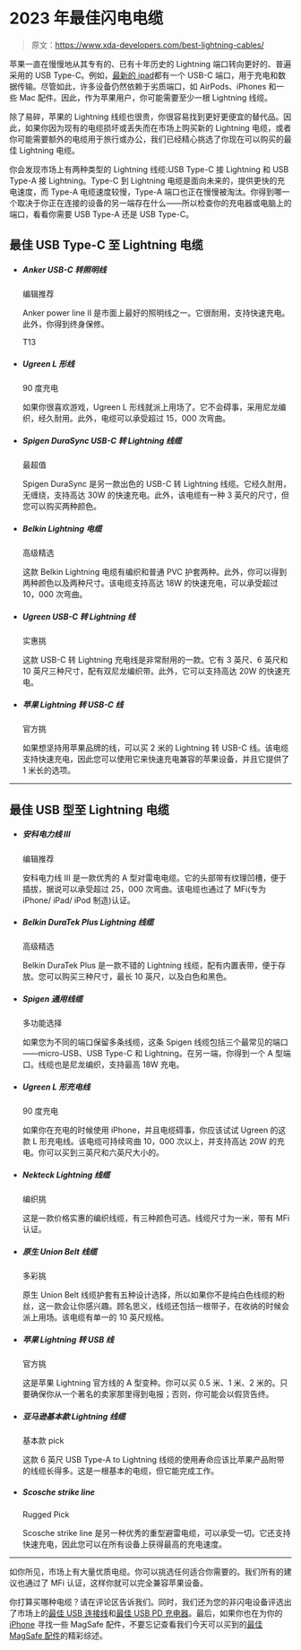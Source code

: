 # 2023 年最佳闪电电缆

> 原文：<https://www.xda-developers.com/best-lightning-cables/>

苹果一直在慢慢地从其专有的、已有十年历史的 Lightning 端口转向更好的、普遍采用的 USB Type-C。例如，[最新的 ipad](http://xda-developers.com/best-ipad)都有一个 USB-C 端口，用于充电和数据传输。尽管如此，许多设备仍然依赖于劣质端口，如 AirPods、iPhones 和一些 Mac 配件。因此，作为苹果用户，你可能需要至少一根 Lightning 线缆。

除了易碎，苹果的 Lightning 线缆也很贵，你很容易找到更好更便宜的替代品。因此，如果你因为现有的电缆损坏或丢失而在市场上购买新的 Lightning 电缆，或者你可能需要额外的电缆用于旅行或办公，我们已经精心挑选了你现在可以购买的最佳 Lightning 电缆。

你会发现市场上有两种类型的 Lightning 线缆:USB Type-C 接 Lightning 和 USB Type-A 接 Lightning。Type-C 到 Lightning 电缆是面向未来的，提供更快的充电速度，而 Type-A 电缆速度较慢，Type-A 端口也正在慢慢被淘汰。你得到哪一个取决于你正在连接的设备的另一端存在什么——所以检查你的充电器或电脑上的端口，看看你需要 USB Type-A 还是 USB Type-C。

## 最佳 USB Type-C 至 Lightning 电缆

*   ##### Anker USB-C 转照明线

    编辑推荐

    Anker power line II 是市面上最好的照明线之一。它很耐用，支持快速充电。此外，你得到终身保修。

    T13
*   ##### Ugreen L 形线

    90 度充电

    如果你很喜欢游戏，Ugreen L 形线就派上用场了。它不会碍事，采用尼龙编织，经久耐用。此外，电缆可以承受超过 15，000 次弯曲。

*   ##### Spigen DuraSync USB-C 转 Lightning 线缆

    最超值

    Spigen DuraSync 是另一款出色的 USB-C 转 Lightning 线缆。它经久耐用，无缠绕，支持高达 30W 的快速充电。此外，该电缆有一种 3 英尺的尺寸，但您可以购买两种颜色。

*   ##### Belkin Lightning 电缆

    高级精选

    这款 Belkin Lightning 电缆有编织和普通 PVC 护套两种。此外，你可以得到两种颜色以及两种尺寸。该电缆支持高达 18W 的快速充电，可以承受超过 10，000 次弯曲。

*   ##### Ugreen USB-C 转 Lightning 线

    实惠挑

    这款 USB-C 转 Lightning 充电线是非常耐用的一款。它有 3 英尺、6 英尺和 10 英尺三种尺寸，配有双尼龙编织带。此外，它可以支持高达 20W 的快速充电。

*   ##### 苹果 Lightning 转 USB-C 线

    官方挑

    如果想坚持用苹果品牌的线，可以买 2 米的 Lightning 转 USB-C 线。该电缆支持快速充电，因此您可以使用它来快速充电兼容的苹果设备，并且它提供了 1 米长的选项。

* * *

## 最佳 USB 型至 Lightning 电缆

*   ##### 安科电力线 III

    编辑推荐

    安科电力线 III 是一款优秀的 A 型对雷电电缆。它的头部带有纹理凹槽，便于插拔，据说可以承受超过 25，000 次弯曲。该电缆也通过了 MFi(专为 iPhone/ iPad/ iPod 制造)认证。

*   ##### Belkin DuraTek Plus Lightning 线缆

    高级精选

    Belkin DuraTek Plus 是一款不错的 Lightning 线缆，配有内置表带，便于存放。您可以购买三种尺寸，最长 10 英尺，以及白色和黑色。

*   ##### Spigen 通用线缆

    多功能选择

    如果您为不同的端口保留多条线缆，这条 Spigen 线缆包括三个最常见的端口——micro-USB、USB Type-C 和 Lightning。在另一端，你得到一个 A 型端口。线缆也是尼龙编织，支持最高 18W 充电。

*   ##### Ugreen L 形充电线

    90 度充电

    如果你在充电的时候使用 iPhone，并且电缆碍事，你应该试试 Ugreen 的这款 L 形充电线。该电缆可持续弯曲 10，000 次以上，并支持高达 20W 的充电。你可以买到三英尺和六英尺大小的。

*   ##### Nekteck Lightning 线缆

    编织挑

    这是一款价格实惠的编织线缆，有三种颜色可选。线缆尺寸为一米，带有 MFi 认证。

*   ##### 原生 Union Belt 线缆

    多彩挑

    原生 Union Belt 线缆护套有五种设计选择，所以如果你不是纯白色线缆的粉丝，这一款会让你感兴趣。顾名思义，线缆还包括一根带子，在收纳的时候会派上用场。该电缆有单一的 10 英尺规格。

*   ##### 苹果 Lightning 转 USB 线

    官方挑

    这是苹果 Lightning 官方线的 A 型变种。你可以买 0.5 米、1 米、2 米的。只要确保你从一个著名的卖家那里得到电报；否则，你可能会以假货告终。

*   ##### 亚马逊基本款 Lightning 线缆

    基本款 pick

    这款 6 英尺 USB Type-A to Lightning 线缆的使用寿命应该比苹果产品附带的线缆长得多。这是一根基本的电缆，但它能完成工作。

*   ##### Scosche strike line

    Rugged Pick

    Scosche strike line 是另一种优秀的重型避雷电缆，可以承受一切。它还支持快速充电，因此您可以在所有设备上获得最高的充电速度。

* * *

如你所见，市场上有大量优质电缆。你可以挑选任何适合你需要的。我们所有的建议也通过了 MFi 认证，这样你就可以完全兼容苹果设备。

你打算买哪种电缆？请在评论区告诉我们。同时，我们还为您的非闪电设备评选出了市场上的[最佳 USB 连接线](https://www.xda-developers.com/best-usb-cables/)和[最佳 USB PD 充电器](https://www.xda-developers.com/best-usb-pd-fast-charger/)。最后，如果你也在为你的 [iPhone](https://www.xda-developers.com/best-iphone/) 寻找一些 MagSafe 配件，不要忘记查看我们今天可以买到的[最佳 MagSafe 配件](https://www.xda-developers.com/best-iphone-13-magsafe-chargers-accessories/)的精彩综述。